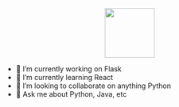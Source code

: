 <div id="header" align="center">
  <img src="https://media.giphy.com/media/M9gbBd9nbDrOTu1Mqx/giphy.gif" width="100"/>
</div>

- 🔭 I’m currently working on Flask
- 🌱 I’m currently learning React
- 👯 I’m looking to collaborate on anything Python
- 💬 Ask me about Python, Java, etc
